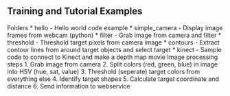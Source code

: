 Training and Tutorial Examples
------------------------------

<td>Folders</td>
* hello - Hello world code example
* simple_camera - Display image frames from webcam (python)
* filter - Grab image from camera and filter
* threshold - Threshold target pixels from camera image
* contours - Extract contour lines from around target objects and select target
* kinect - Sample code to connect to Kinect and make a depth map movie

<td>Image processing steps</td>
1. Grab image from camera
2. Split colors (red, green, blue) in image into HSV (hue, sat, value)
3. Threshold (seperate) target colors from everything else
4. Identify target shapes
5. Calculate target coordinate and distance
6. Send information to webservice 
